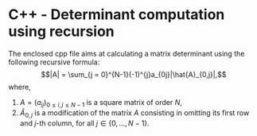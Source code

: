 # C++ - Determinant computation using recursion

The enclosed cpp file aims at calculating a matrix determinant using the following recursive formula:
$$|A| = \sum_{j = 0}^{N-1}(-1)^{j}a_{0j}|\hat{A}_{0,j}|,$$
where,

1) $A=(a_{ij})_{0\leq i,j\leq N-1}$ is a square matrix of order $N$,
2) $\hat{A}_{0,j}$ is a modification of the matrix $A$ consisting in omitting its first row and $j$-th column, for all $j\in\{0,\dotsc,N-1\}$.
